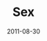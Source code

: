 ---
layout: music 
title: "Sex"
series: "Collide"
date: 2011-08-30 
description: "Brian Tome talks about sex and the powerful collisions that surround it."
audio: "http://www.crossroads.net/players/media/hq/collide03.mp3"
audio-duration: "47:35"
src: "http://www.crossroads.net/players/media/mediumHz/Collide_190x110.jpg"
---